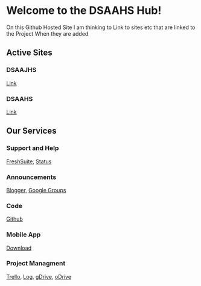 # Welcome to the DSAAHS Hub! 
On this Github Hosted Site I am thinking to Link to sites etc that are linked to the Project When they are added
## Active Sites
### DSAAJHS
[Link](https://dsaahs-vault.web.app/classic/old.html)
### DSAAHS
[Link](https://dsaahs-vault.web.app/)
## Our Services
### Support and Help
[FreshSuite](https://dsaahs.freshdesk.com),
[Status](https://dsaahs.statuspage.io/)
### Announcements 
[Blogger](https://dsaahs.blogspot.com/),
[Google Groups](https://groups.google.com/g/dsaajhs-vault)
### Code 
[Github](https://github.com/DamianSwanAAJHS2)
### Mobile App
[Download](https://dsaahs-vault.web.app/files/dsaahsvault_embed.apk)
### Project Managment
[Trello](https://trello.com/dsaahs),
[Log](https://dsaahs-vault.web.app/update.html),
[gDrive](https://dsaahs-vault.web.app/files/drive.html),
[oDrive](https://onedrive.live.com/redir.aspx?cid=90f3488695a75843&resid=90F3488695A75843!152&parId=90F3488695A75843!101&authkey=!AP8RWOVs_y6EU9A)
